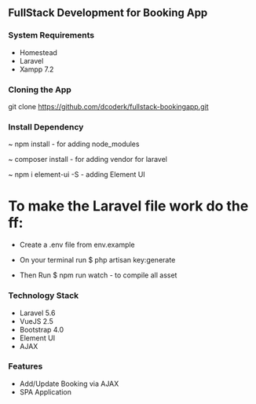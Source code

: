 ## FullStack Development for Booking App

### System Requirements
- Homestead
- Laravel
- Xampp 7.2



### Cloning the App
 git clone https://github.com/dcoderk/fullstack-bookingapp.git


### Install Dependency
~ npm install  - for adding node_modules

~ composer install  - for adding vendor for laravel

~ npm i element-ui -S   - adding Element UI



# To make the Laravel file work do the ff:

- Create a .env file from env.example
- On your terminal run
  $ php artisan key:generate

- Then Run 
  $ npm run watch     -  to compile all asset


### Technology Stack
- Laravel 5.6
- VueJS 2.5
- Bootstrap 4.0
- Element UI
- AJAX


### Features
- Add/Update Booking via AJAX
- SPA Application